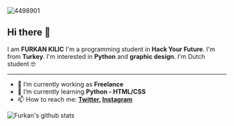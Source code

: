 ![4498901](https://user-images.githubusercontent.com/63898647/105487930-2da9c680-5cb1-11eb-993d-dc06cd0fad22.png)


## Hi there 👋

I am **FURKAN KILIC** I'm a programming student in **Hack Your Future**. I'm from **Turkey**. I'm interested in **Python** and **graphic design**. I'm Dutch student 🤓

---

- 🔭 I’m currently working as **Freelance**
- 🌱 I’m currently learning **Python - HTML/CSS**
- 📫 How to reach me:
  **[Twitter](https://twitter.com/phantomoperaa), [Instagram](https://www.instagram.com/phantomoftheoopera/)**

![Furkan's github stats](https://github-readme-stats.vercel.app/api?username=kilicf&show_icons=true&hide_border=true&theme=dark)
